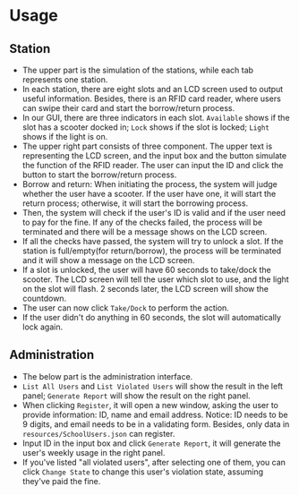# Usage
## Station
- The upper part is the simulation of the stations, while each tab represents one station.
- In each station, there are eight slots and an LCD screen used to output useful information. Besides, there is an RFID card reader, where users can swipe their card and start the borrow/return process.
- In our GUI, there are three indicators in each slot. `Available` shows if the slot has a scooter docked in; `Lock` shows if the slot is locked; `Light` shows if the light is on.
- The upper right part consists of three component. The upper text is representing the LCD screen, and the input box and the button simulate the function of the RFID reader. The user can input the ID and click the button to start the borrow/return process.
- Borrow and return: When initiating the process, the system will judge whether the user have a scooter. If the user have one, it will start the return process; otherwise, it will start the borrowing process.
- Then, the system will check if the user's ID is valid and if the user need to pay for the fine. If any of the checks failed, the process will be terminated and there will be a message shows on the LCD screen.
- If all the checks have passed, the system will try to unlock a slot. If the station is full/empty(for return/borrow), the process will be terminated and it will show a message on the LCD screen.
- If a slot is unlocked, the user will have 60 seconds to take/dock the scooter. The LCD screen will tell the user which slot to use, and the light on the slot will flash. 2 seconds later, the LCD screen will show the countdown.
- The user can now click `Take/Dock` to perform the action.
- If the user didn't do anything in 60 seconds, the slot will automatically lock again.
## Administration
- The below part is the administration interface.
- `List All Users` and `List Violated Users` will show the result in the left panel; `Generate Report` will show the result on the right panel.
- When clicking `Register`, it will open a new window, asking the user to provide information: ID, name and email address. Notice: ID needs to be 9 digits, and email needs to be in a validating form. Besides, only data in `resources/SchoolUsers.json` can register.
- Input ID in the input box and click `Generate Report`, it will generate the user's weekly usage in the right panel.
- If you've listed "all violated users", after selecting one of them, you can click `Change State` to change this user's violation state, assuming they've paid the fine.
